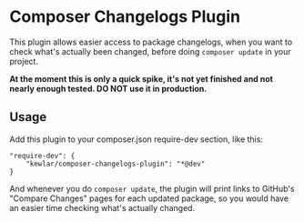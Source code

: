 Composer Changelogs Plugin
==========================

This plugin allows easier access to package changelogs, when you want to check what's actually been changed, before
doing `composer update` in your project.

**At the moment this is only a quick spike, it's not yet finished and not nearly enough tested. DO NOT use it in
production.**

Usage
-----

Add this plugin to your composer.json require-dev section, like this:

    "require-dev": {
        "kewlar/composer-changelogs-plugin": "*@dev"
    }

And whenever you do `composer update`, the plugin will print links to GitHub's "Compare Changes" pages for each updated
package, so you would have an easier time checking what's actually changed.
